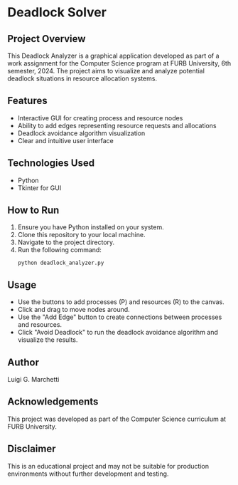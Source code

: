# Deadlock Solver

## Project Overview
This Deadlock Analyzer is a graphical application developed as part of a work assignment for the Computer Science program at FURB University, 6th semester, 2024. The project aims to visualize and analyze potential deadlock situations in resource allocation systems.

## Features
- Interactive GUI for creating process and resource nodes
- Ability to add edges representing resource requests and allocations
- Deadlock avoidance algorithm visualization
- Clear and intuitive user interface

## Technologies Used
- Python
- Tkinter for GUI

## How to Run
1. Ensure you have Python installed on your system.
2. Clone this repository to your local machine.
3. Navigate to the project directory.
4. Run the following command:
   ```
   python deadlock_analyzer.py
   ```

## Usage
- Use the buttons to add processes (P) and resources (R) to the canvas.
- Click and drag to move nodes around.
- Use the "Add Edge" button to create connections between processes and resources.
- Click "Avoid Deadlock" to run the deadlock avoidance algorithm and visualize the results.

## Author
Luigi G. Marchetti

## Acknowledgements
This project was developed as part of the Computer Science curriculum at FURB University.

## Disclaimer
This is an educational project and may not be suitable for production environments without further development and testing.
